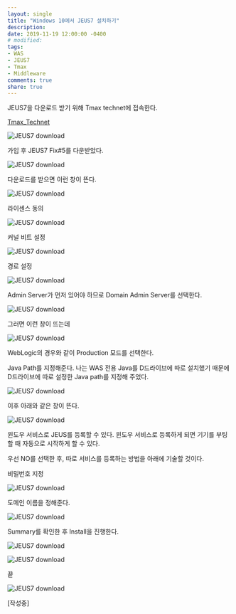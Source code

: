 ```yaml
---
layout: single
title: "Windows 10에서 JEUS7 설치하기"
description:
date: 2019-11-19 12:00:00 -0400
# modified: 
tags: 
- WAS
- JEUS7
- Tmax
- Middleware
comments: true
share: true
---
```


JEUS7을 다운로드 받기 위해 Tmax technet에 접속한다.

[Tmax_Technet](https://technet.tmaxsoft.com/ko/front/main/main.do)

![JEUS7 download]({{site.url}}{{site.baseurl}}/assets/images/2019-11-19-Windows10-JEUS7/0.PNG)


가입 후 JEUS7 Fix#5를 다운받았다.

![JEUS7 download]({{site.url}}{{site.baseurl}}/assets/images/2019-11-19-Windows10-JEUS7/1.PNG)


다운로드를 받으면 이런 창이 뜬다.

![JEUS7 download]({{site.url}}{{site.baseurl}}/assets/images/2019-11-19-Windows10-JEUS7/2.PNG)

라이센스 동의

![JEUS7 download]({{site.url}}{{site.baseurl}}/assets/images/2019-11-19-Windows10-JEUS7/3.PNG)

커널 비트 설정

![JEUS7 download]({{site.url}}{{site.baseurl}}/assets/images/2019-11-19-Windows10-JEUS7/4.PNG)

경로 설정

![JEUS7 download]({{site.url}}{{site.baseurl}}/assets/images/2019-11-19-Windows10-JEUS7/5.PNG)

Admin Server가 먼저 있어야 하므로 Domain Admin Server를 선택한다.

![JEUS7 download]({{site.url}}{{site.baseurl}}/assets/images/2019-11-19-Windows10-JEUS7/6.PNG)

그러면 이런 창이 뜨는데

![JEUS7 download]({{site.url}}{{site.baseurl}}/assets/images/2019-11-19-Windows10-JEUS7/7.PNG)

WebLogic의 경우와 같이 Production 모드를 선택한다.

Java Path를 지정해준다. 나는 WAS 전용 Java를 D드라이브에 따로 설치했기 때문에
D드라이브에 따로 설정한 Java path를 지정해 주었다.

![JEUS7 download]({{site.url}}{{site.baseurl}}/assets/images/2019-11-19-Windows10-JEUS7/8.PNG)

이후 아래와 같은 창이 뜬다.

![JEUS7 download]({{site.url}}{{site.baseurl}}/assets/images/2019-11-19-Windows10-JEUS7/9.PNG)

윈도우 서비스로 JEUS를 등록할 수 있다.
윈도우 서비스로 등록하게 되면 기기를 부팅할 때 자동으로 시작하게 할 수 있다.

우선 NO를 선택한 후, 따로 서비스를 등록하는 방법을 아래에 기술할 것이다.

비밀번호 지정

![JEUS7 download]({{site.url}}{{site.baseurl}}/assets/images/2019-11-19-Windows10-JEUS7/10.PNG)

도메인 이름을 정해준다.

![JEUS7 download]({{site.url}}{{site.baseurl}}/assets/images/2019-11-19-Windows10-JEUS7/11.PNG)

Summary를 확인한 후 Install을 진행한다.

![JEUS7 download]({{site.url}}{{site.baseurl}}/assets/images/2019-11-19-Windows10-JEUS7/12.PNG)

![JEUS7 download]({{site.url}}{{site.baseurl}}/assets/images/2019-11-19-Windows10-JEUS7/13.PNG)

끝

![JEUS7 download]({{site.url}}{{site.baseurl}}/assets/images/2019-11-19-Windows10-JEUS7/14.PNG)


[작성중]